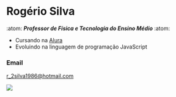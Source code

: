 # Rogério Silva
:atom: **_Professor de Física e Tecnologia do Ensino Médio_** :atom:
- Cursando na [Alura](https://www.alura.com.br)
- Evoluindo na linguagem de programação JavaScript

### Email
r_2silva1986@hotmail.com

![](https://media1.tenor.com/m/PK0Xb8oB5VgAAAAC/yusuke-yyh.gif)
